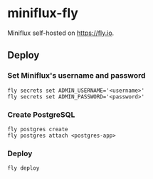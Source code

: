 # miniflux-fly

Miniflux self-hosted on https://fly.io.

## Deploy

### Set Miniflux's username and password
```shell
fly secrets set ADMIN_USERNAME='<username>'
fly secrets set ADMIN_PASSWORD='<password>'
```

### Create PostgreSQL
```shell
fly postgres create
fly postgres attach <postgres-app>
```

### Deploy
```shell
fly deploy
```
